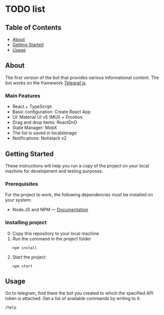 # TODO list

## Table of Contents
+ [About](#about)
+ [Getting Started](#getting_started)
+ [Usage](#usage) 

## About <a name = "about"></a>
The first version of the bot that provides various informational content. The bot works on the framework <a href="https://github.com/telegraf/telegraf" target="_blank">Telegraf.js</a>.

### Main Features
+ React + TypeScript
+ Basic configuration: Create React App
+ UI: Material UI v5 (MUI) + Emotion
+ Drag and drop items: ReactDnD
+ State Manager: MobX
+ The list is saved in localstorage
+ Notifications: Notistack v2

## Getting Started <a name = "getting_started"></a>
These instructions will help you run a copy of the project on your local machine for development and testing purposes.

### Prerequisites
For the project to work, the following dependencies must be installed on your system:
+ Node.JS and NPM — <a href="https://docs.npmjs.com/downloading-and-installing-node-js-and-npm" target="_blank">Documentation</a>

### Installing project
0. Copy this repository to your local machine
1. Run the command in the project folder
   ```
   npm install
   ```
2. Start the project
   ```
   npm start 
   ```

## Usage <a name = "usage"></a>
Go to telegram, find there the bot you created to which the specified API token is attached.
Get a list of available commands by writing to it:
```
/help
```
